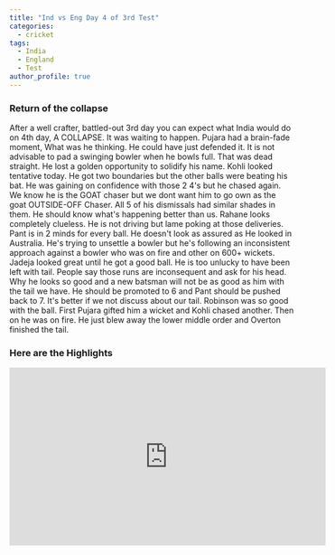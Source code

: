 ```yaml
---
title: "Ind vs Eng Day 4 of 3rd Test"
categories:
  - cricket
tags:
  - India
  - England
  - Test
author_profile: true
---
```


### Return of the collapse

After a well crafter, battled-out 3rd day you can expect what India would do on 4th day, A COLLAPSE. It was waiting to happen. Pujara had a brain-fade moment, What was he thinking. He could have just defended it. It is not advisable to pad a swinging bowler when he bowls full. That was dead straight. He lost a golden opportunity to solidify his name. Kohli looked tentative today. He got two boundaries but the other balls were beating his bat. He was gaining on confidence with those 2 4's but he chased again. We know he is the GOAT chaser but we dont want him to go own as the goat OUTSIDE-OFF Chaser. All 5 of his dismissals had similar shades in them. He should know what's happening better than us. Rahane looks completely clueless. He is not driving but lame poking at those deliveries. Pant is in 2 minds for every ball. He doesn't look as assured as He looked in Australia. He's trying to unsettle a bowler but he's following an inconsistent approach against a bowler who was on fire and other on 600+ wickets. Jadeja looked great until he got a good ball. He is too unlucky to have been left with tail. People say those runs are inconsequent and ask for his head. Why he looks so good and a new batsman will not be as good as him with the tail we have. He should be promoted to 6 and Pant should be pushed back to 7. It's better if we not discuss about our tail. Robinson was so good with the ball. First Pujara gifted him a wicket and Kohli chased another. Then on he was on fire. He just blew away the lower middle order and Overton finished the tail. 

### Here are the Highlights
<iframe width="560" height="315" src="https://www.youtube-nocookie.com/embed/FjzhkVAo7bU" title="YouTube video player" frameborder="0" allow="accelerometer; autoplay; clipboard-write; encrypted-media; gyroscope; picture-in-picture" allowfullscreen></iframe>
